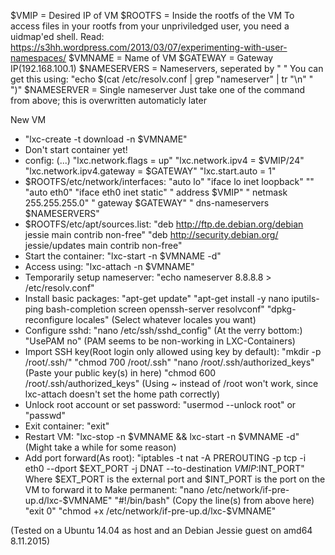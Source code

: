 $VMIP = Desired IP of VM
$ROOTFS = Inside the rootfs of the VM
  To access files in your rootfs from your unpriviledged user, you need a uidmap'ed shell.
  Read: https://s3hh.wordpress.com/2013/03/07/experimenting-with-user-namespaces/
$VMNAME = Name of VM
$GATEWAY = Gateway IP(192.168.100.1)
$NAMESERVERS = Nameservers, seperated by " "
  You can get this using: "echo $(cat /etc/resolv.conf | grep "nameserver" | tr "\n" " ")"
$NAMESERVER = Single nameserver
  Just take one of the command from above; this is overwritten automaticly later

New VM
 * "lxc-create -t download -n $VMNAME"
 * Don't start container yet!
 * config:
   (...)
     "lxc.network.flags = up"
     "lxc.network.ipv4 = $VMIP/24"
     "lxc.network.ipv4.gateway = $GATEWAY"
     "lxc.start.auto = 1"
 * $ROOTFS/etc/network/interfaces:
     "auto lo"
     "iface lo inet loopback"
     ""
     "auto eth0"
     "iface eth0 inet static"
     "  address $VMIP"
     "  netmask 255.255.255.0"
     "  gateway $GATEWAY"
     "  dns-nameservers $NAMESERVERS"
 * $ROOTFS/etc/apt/sources.list:
     "deb http://ftp.de.debian.org/debian jessie main contrib non-free"
     "deb http://security.debian.org/ jessie/updates main contrib non-free"
 * Start the container:
     "lxc-start -n $VMNAME -d"
 * Access using:
     "lxc-attach -n $VMNAME"
 * Temporarily setup nameserver:
     "echo nameserver 8.8.8.8 > /etc/resolv.conf"
 * Install basic packages:
     "apt-get update"
     "apt-get install -y nano iputils-ping bash-completion screen openssh-server resolvconf"
     "dpkg-reconfigure locales"
     (Select whatever locales you want)
 * Configure sshd: "nano /etc/ssh/sshd_config"
     (At the verry bottom:)
     "UsePAM no"
     (PAM seems to be non-working in LXC-Containers)
 * Import SSH key(Root login only allowed using key by default):
     "mkdir -p /root/.ssh/"
     "chmod 700 /root/.ssh"
     "nano /root/.ssh/authorized_keys"
     (Paste your public key(s) in here)
     "chmod 600 /root/.ssh/authorized_keys"
     (Using ~ instead of /root won't work, since lxc-attach doesn't set the home path correctly)
 * Unlock root account or set password:
     "usermod --unlock root"
     or
     "passwd"
 * Exit container:
     "exit"
 * Restart VM:
     "lxc-stop -n $VMNAME && lxc-start -n $VMNAME -d"
     (Might take a while for some reason)
 * Add port forward(As root):
     "iptables -t nat -A PREROUTING -p tcp -i eth0 --dport $EXT_PORT -j DNAT --to-destination $VMIP:$INT_PORT"
     Where $EXT_PORT is the external port and $INT_PORT is the port on the VM to forward it to
     Make permanent:
     "nano /etc/network/if-pre-up.d/lxc-$VMNAME"
       "#!/bin/bash"
       (Copy the line(s) from above here)
       "exit 0"
     "chmod +x /etc/network/if-pre-up.d/lxc-$VMNAME"


(Tested on a Ubuntu 14.04 as host and an Debian Jessie guest on amd64 8.11.2015)
